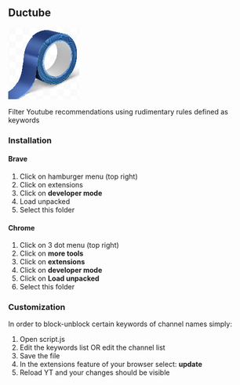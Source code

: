 ## Ductube

![alt text](static/img/duct_tape_icon.png "Duct tape Icon")

Filter Youtube recommendations using rudimentary rules defined as keywords

### Installation

#### Brave
1. Click on hamburger menu (top right)
2. Click on extensions
3. Click on **developer mode**
3. Load unpacked
4. Select this folder

#### Chrome

1. Click on 3 dot menu (top right)
2. Click on **more tools**
3. Click on **extensions**
4. Click on **developer mode**
5. Click on **Load unpacked**
6. Select this folder

### Customization

In order to block-unblock certain keywords of channel names simply:
1. Open script.js
2. Edit the keywords list OR edit the channel list
3. Save the file
4. In the extensions feature of your browser select: **update**
5. Reload YT and your changes should be visible

